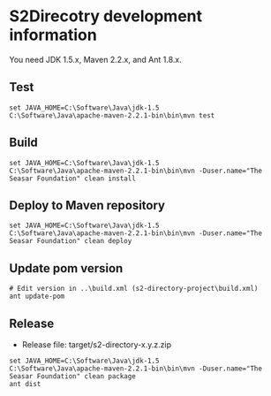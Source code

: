 # S2Direcotry development information

You need JDK 1.5.x, Maven 2.2.x, and Ant 1.8.x.

## Test
 
```
set JAVA_HOME=C:\Software\Java\jdk-1.5
C:\Software\Java\apache-maven-2.2.1-bin\bin\mvn test
```

## Build

```
set JAVA_HOME=C:\Software\Java\jdk-1.5
C:\Software\Java\apache-maven-2.2.1-bin\bin\mvn -Duser.name="The Seasar Foundation" clean install
```

## Deploy to Maven repository

```
set JAVA_HOME=C:\Software\Java\jdk-1.5
C:\Software\Java\apache-maven-2.2.1-bin\bin\mvn -Duser.name="The Seasar Foundation" clean deploy
```

## Update pom version

```
# Edit version in ..\build.xml (s2-directory-project\build.xml)
ant update-pom
```

## Release

* Release file: target/s2-directory-x.y.z.zip

```
set JAVA_HOME=C:\Software\Java\jdk-1.5
C:\Software\Java\apache-maven-2.2.1-bin\bin\mvn -Duser.name="The Seasar Foundation" clean package
ant dist
```
